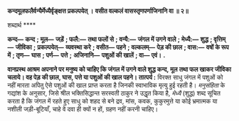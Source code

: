 **कन्दमूलफलैर्वन्यैर्मेध्यैर्वृङ्क्षत्त प्रकल्पयेत् ।** **वसीत वल्कलं वासस्तृणपर्णाजिनानि वा ॥ २॥** 

शब्दार्थ **** 

**कन्द—** **कन्द** **; मूल—** **जड़ें** **; फलै:—** **तथा फलों से** **; वन्यै:—** **जंगल में उगने वाले** **; मेध्यै:—** **शुद्ध** **; वृत्तिम्—** **जीविका** **;** **प्रकल्पयेत्—** **व्यवस्था करे** **; वसीत—** **पहने** **; वल्कलम्—** **पेड़ की छाल** **; वास:—** **वषों के रूप में** **; तृण—** **घास** **; पर्ण—** **पत्ते** **;** **अजिनानि—** **पशुओं की खालें** **; वा—** **एवं।** **.** 

**वानप्रस्थ आश्रम अपनाने पर मनुष्य को चाहिए कि जंगल में उगने वाले शुद्ध कन्द, मूल** **तथा फल खाकर जीविका चलाये। वह पेड़ की छाल, घास, पत्ते या पशुओं की खाल पहने।** **तात्पर्य :** विरक्त साधु जंगल में पशुओं को नहीं मारता अपितु ऐसे पशुओं की खाल प्राप्त करता है जिनकी स्वाभाविक मृत्यु हुई रहती है। *मनुसंहिता* के गद्यांश के अनुसार, जिसे श्रील भक्तिसिद्धान्त सरस्वती ठाकुर ने उद्धृत किया है, *मेध्यै* (शुद्ध) शब्द सूचित करता है कि जंगल में रहते हुए साधु को शहद से बने द्रव, मांस, कवक, कुकुरमुत्ते या कोई भ्रमात्मक या नशीली जड़ी-बूटियाँ, चाहे वे दवा ही क्यों न हों, ग्रहण नहीं करनी चाहिए।  